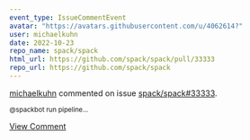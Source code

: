 ```yaml
---
event_type: IssueCommentEvent
avatar: "https://avatars.githubusercontent.com/u/4062614?"
user: michaelkuhn
date: 2022-10-23
repo_name: spack/spack
html_url: https://github.com/spack/spack/pull/33333
repo_url: https://github.com/spack/spack
---
```


<a href='https://github.com/michaelkuhn' target='_blank'>michaelkuhn</a> commented on issue <a href='https://github.com/spack/spack/pull/33333' target='_blank'>spack/spack#33333</a>.

<small>@spackbot run pipeline...</small>

<a href='https://github.com/spack/spack/pull/33333' target='_blank'>View Comment</a>